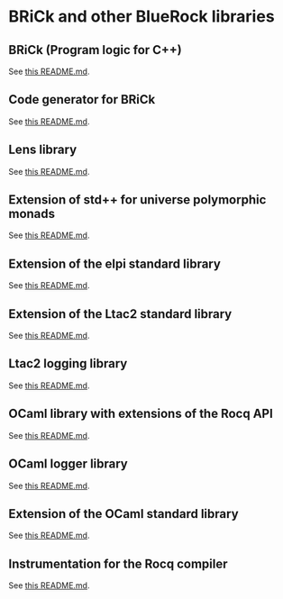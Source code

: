 BRiCk and other BlueRock libraries
==================================

## BRiCk (Program logic for C++)

See [this README.md](rocq-bluerock-brick/README.md).

## Code generator for BRiCk

See [this README.md](rocq-bluerock-cpp2v/README.md).

## Lens library

See [this README.md](rocq-lens/README.md).

## Extension of std++ for universe polymorphic monads

See [this README.md](rocq-upoly/README.md).

## Extension of the elpi standard library

See [this README.md](elpi-extra/README.md).

## Extension of the Ltac2 standard library

See [this README.md](ltac2-extra/README.md).

## Ltac2 logging library

See [this README.md](ltac2-logger/README.md).

## OCaml library with extensions of the Rocq API

See [this README.md](ocaml-rocq-extra/README.md).

## OCaml logger library

See [this README.md](ocaml-logger-lib/README.md).

## Extension of the OCaml standard library

See [this README.md](ocaml-stdlib-extra/README.md).

## Instrumentation for the Rocq compiler

See [this README.md](rocq-tools/README.md).
